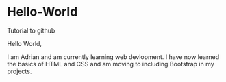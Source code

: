 # Hello-World
Tutorial to github

Hello World,

I am Adrian and am currently learning web devlopment. I have now learned the basics of HTML and CSS and am moving to including Bootstrap in my projects.
